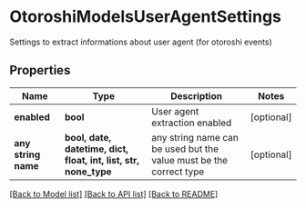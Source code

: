 # OtoroshiModelsUserAgentSettings

Settings to extract informations about user agent (for otoroshi events)

## Properties
Name | Type | Description | Notes
------------ | ------------- | ------------- | -------------
**enabled** | **bool** | User agent extraction enabled | [optional] 
**any string name** | **bool, date, datetime, dict, float, int, list, str, none_type** | any string name can be used but the value must be the correct type | [optional]

[[Back to Model list]](../README.md#documentation-for-models) [[Back to API list]](../README.md#documentation-for-api-endpoints) [[Back to README]](../README.md)


